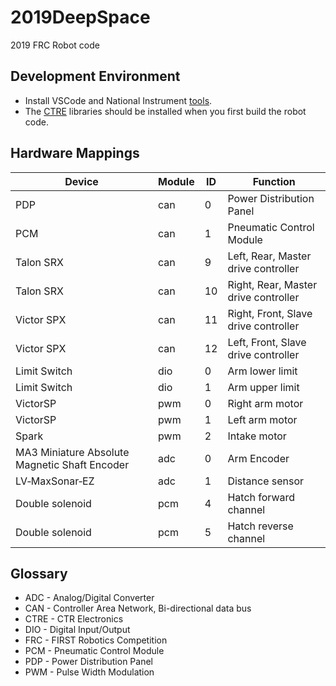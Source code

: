# 2019DeepSpace
2019 FRC Robot code

## Development Environment
* Install VSCode and National Instrument [tools](https://wpilib.screenstepslive.com/s/currentCS/m/cpp/l/1027500-installing-c-and-java-development-tools-for-frc).
* The [CTRE](http://www.ctr-electronics.com) libraries should be installed when you first build the robot code. 

## Hardware Mappings

|Device|Module|ID|Function|
|------|------|------|--------|
|PDP   |can| 0    | Power Distribution Panel|
|PCM   |can| 1    | Pneumatic Control Module|
|Talon SRX|can| 9 | Left, Rear, Master drive controller|
|Talon SRX|can| 10| Right, Rear, Master drive controller|
|Victor SPX|can|11| Right, Front, Slave drive controller|
|Victor SPX|can|12| Left, Front, Slave drive controller|
|Limit Switch|dio|0|Arm lower limit|
|Limit Switch|dio|1|Arm upper limit|
|VictorSP|pwm|0|Right arm motor|
|VictorSP|pwm|1|Left arm motor|
|Spark|pwm|2|Intake motor|
|MA3 Miniature Absolute Magnetic Shaft Encoder|adc|0|Arm Encoder|
|LV‑MaxSonar‑EZ|adc|1|Distance sensor|
|Double solenoid|pcm|4|Hatch forward channel|
|Double solenoid|pcm|5|Hatch reverse channel|

## Glossary

* ADC - Analog/Digital Converter
* CAN - Controller Area Network, Bi-directional data bus
* CTRE - CTR Electronics
* DIO - Digital Input/Output
* FRC - FIRST Robotics Competition
* PCM - Pneumatic Control Module
* PDP - Power Distribution Panel
* PWM - Pulse Width Modulation

